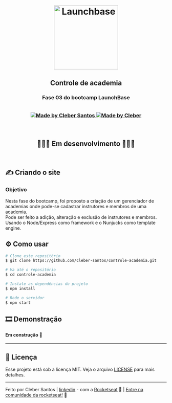 <h1 align="center">
    <img alt="Launchbase" src="https://storage.googleapis.com/golden-wind/bootcamp-launchbase/logo.png" width="200px" />
</h1>

<h2 align="center">
  Controle de academia
</h2>
<h3 align="center">
  Fase 03 do bootcamp LaunchBase
<br>
<br>  

<p align="center">

  <a href="https://github.com/cleber-santos">
    <img alt="Made by Cleber Santos" src="https://img.shields.io/badge/Made%20by-Cleber Santos-orange?style=flat&logo=github">
  </a>
  <a href="https://www.linkedin.com/in/cleber-rodrigo-santos/">
    <img alt="Made by Cleber" src="https://img.shields.io/badge/LinkedIn-blue?style=flat&logo=linkedin&labelColor=blue">
  </a>

</p>

<br>
<h2 align="center">
🚧👨‍💻  Em desenvolvimento  👨‍💻🚧
</h2>
<br>

## ✍ Criando o site

### Objetivo

Nesta fase do bootcamp, foi proposto a criação de um gerenciador de academias onde pode-se cadastrar instrutores e membros de uma academia.  
Pode ser feito a adição, alteração e exclusão de instrutores e membros.  
Usando o Node/Express como framework e o Nunjucks como template engine.  


## :gear: Como usar
```bash
# Clone este repositório
$ git clone https://github.com/cleber-santos/controle-academia.git

# Va até o repositório
$ cd controle-academia

# Instale as dependências do projeto
$ npm install

# Rode o servidor
$ npm start

```

## :film_strip: Demonstração

#### Em construção 🚧
<!-- ![gif]() -->

---

## :memo: Licença

Esse projeto está sob a licença MIT. Veja o arquivo [LICENSE](/LICENSE) para mais detalhes.

---

Feito por Cleber Santos | [linkedin](https://www.linkedin.com/in/cleber-rodrigo-santos/) - com a [Rocketseat](https://rocketseat.com.br) :rocket: | [Entre na comunidade da rocketseat!](https://discordapp.com/invite/gCRAFhc) :purple_heart:
